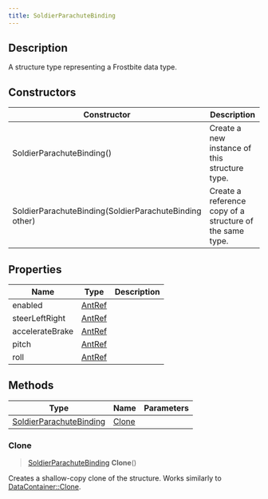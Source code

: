 ```yaml
---
title: SoldierParachuteBinding
---
```

## Description

A structure type representing a Frostbite data type.

## Constructors

| Constructor                                            | Description                                              |
| ------------------------------------------------------ | -------------------------------------------------------- |
| SoldierParachuteBinding()                              | Create a new instance of this structure type.            |
| SoldierParachuteBinding(SoldierParachuteBinding other) | Create a reference copy of a structure of the same type. |

## Properties

| Name            | Type             | Description |
| --------------- | ---------------- | ----------- |
| enabled         | [AntRef](/vext/ref/fb/antref/) |             |
| steerLeftRight  | [AntRef](/vext/ref/fb/antref/) |             |
| accelerateBrake | [AntRef](/vext/ref/fb/antref/) |             |
| pitch           | [AntRef](/vext/ref/fb/antref/) |             |
| roll            | [AntRef](/vext/ref/fb/antref/) |             |

## Methods

| Type                                               | Name            | Parameters |
| -------------------------------------------------- | --------------- | ---------- |
| [SoldierParachuteBinding](/vext/ref/fb/soldierparachutebinding/) | [Clone](#clone) |            |

### Clone

> [SoldierParachuteBinding](/vext/ref/fb/soldierparachutebinding/) **Clone**()

Creates a shallow-copy clone of the structure. Works similarly to [DataContainer::Clone](/vext/ref/shared/class/datacontainer#clone).
